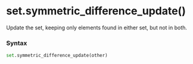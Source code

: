 # set.symmetric_difference_update()

Update the set, keeping only elements found in either set, but not in both.

### Syntax

```python
set.symmetric_difference_update(other)
```